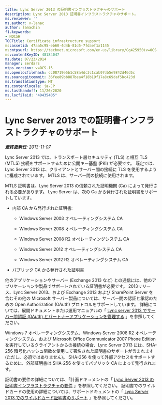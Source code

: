 ```yaml
---
title: Lync Server 2013 の証明書インフラストラクチャのサポート
description: Lync Server 2013 証明書インフラストラクチャのサポート。
ms.reviewer: ''
ms.author: v-lanac
author: lanachin
f1.keywords:
- NOCSH
TOCTitle: Certificate infrastructure support
ms:assetid: 47aa5c95-eb60-4d4b-81d5-7fdaef1a1145
ms:mtpsurl: https://technet.microsoft.com/en-us/library/Gg425950(v=OCS.15)
ms:contentKeyID: 48184047
ms.date: 07/23/2014
manager: serdars
mtps_version: v=OCS.15
ms.openlocfilehash: cc08719e5b1c58a4dc3c1cab07db5e9842d46d5c
ms.sourcegitcommit: 36fee89bb887bea4f18b19f17a8c69daf5bc423d
ms.translationtype: MT
ms.contentlocale: ja-JP
ms.lasthandoff: 11/26/2020
ms.locfileid: "49435405"
---
```

# <a name="certificate-infrastructure-support-in-lync-server-2013"></a>Lync Server 2013 での証明書インフラストラクチャのサポート

<div data-xmlns="http://www.w3.org/1999/xhtml">

<div class="topic" data-xmlns="http://www.w3.org/1999/xhtml" data-msxsl="urn:schemas-microsoft-com:xslt" data-cs="https://msdn.microsoft.com/">

<div data-asp="https://msdn2.microsoft.com/asp">



</div>

<div id="mainSection">

<div id="mainBody">

<span> </span>

_**最終更新日:** 2013-11-07_

Lync Server 2013 では、トランスポート層セキュリティ (TLS) と相互 TLS (MTLS) 接続をサポートするために公開キー基盤 (PKI) が必要です。 既定では、Lync Server 2013 は、クライアントとサーバー間の接続に TLS を使用するように構成されています。 MTLS は、サーバー間の接続に使用されます。

MTLS 証明書は、Lync Server 2013 の信頼された証明機関 (Ca) によって発行される必要があります。 Lync Server は、次の Ca から発行された証明書をサポートしています。

  - 内部 CA から発行された証明書:
    
      - Windows Server 2003 オペレーティングシステム CA
    
      - Windows Server 2008 オペレーティングシステム CA
    
      - Windows Server 2008 R2 オペレーティングシステム CA
    
      - Windows Server 2012 オペレーティングシステム CA
    
      - Windows Server 2012 R2 オペレーティングシステム CA

  - パブリック CA から発行された証明書

他のアプリケーションやサーバー (Exchange 2013 など) との通信には、他のアプリケーションや製品でサポートされている証明書が必要です。 2013リリース、Lync Server 2013、および Exchange 2013 および SharePoint Server を含むその他の Microsoft サーバー製品については、サーバー間の認証と承認のための Open Authorization (OAuth) プロトコルをサポートしています。 詳細については、展開ドキュメントまたは運用マニュアルの「 [Lync server 2013 でサーバー間認証 (OAuth) とパートナーアプリケーションを管理する](lync-server-2013-managing-server-to-server-authentication-oauth-and-partner-applications.md) 」を参照してください。

Windows 7 オペレーティングシステム、Windows Server 2008 R2 オペレーティングシステム、および Microsoft Office Communicator 2007 Phone Edition を実行しているクライアントからの接続の場合、Lync Server 2013 には、SHA-256 暗号化ハッシュ関数を使用して署名された証明書のサポートが含まれます (ただし、必須ではありません)。 SHA-256 を使って外部アクセスをサポートするために、外部証明書は SHA-256 を使ってパブリック CA によって発行されます。

証明書の要件の詳細については、「計画ドキュメントの「 [Lync Server 2013 の証明書インフラストラクチャの要件](lync-server-2013-certificate-infrastructure-requirements.md) 」を参照してください。 証明書でのワイルドカードの使用の詳細については、サポートドキュメントの「 [Lync Server 2013 でのワイルドカード証明書のサポート](lync-server-2013-wildcard-certificate-support.md) 」を参照してください。

</div>

<span> </span>

</div>

</div>

</div>

